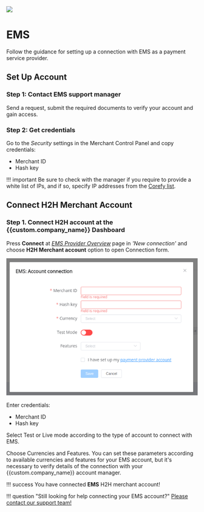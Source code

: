 <img src="https://static.openfintech.io/payment_providers/ems/logo.svg?w=400" width="400px" >

# EMS

Follow the guidance for setting up a connection with EMS as a payment service provider.

## Set Up Account

### Step 1: Contact EMS support manager

Send a request, submit the required documents to verify your account and gain access.

### Step 2: Get credentials

Go to the *Security* settings in the Merchant Control Panel and copy credentials:

* Merchant ID
* Hash key

!!! important
    Be sure to check with the manager if you require to provide a white list of IPs, and if so, specify IP addresses from the [Corefy list](/integration/ips/).

## Connect H2H Merchant Account

### Step 1. Connect H2H account at the {{custom.company_name}} Dashboard

Press **Connect** at [*EMS Provider Overview*]({{custom.dashboard_base_url}}connect-directory/payment-providers/ems/general) page in *'New connection'* and choose **H2H Merchant account** option to open Connection form.

![Connect](images/h2h-merchant-account.png)

Enter credentials:

* Merchant ID
* Hash key

Select Test or Live mode according to the type of account to connect with EMS.

Choose Currencies and Features. You can set these parameters according to available currencies and features for your EMS account, but it's necessary to verify details of the connection with your {{custom.company_name}} account manager.

!!! success
    You have connected **EMS** H2H merchant account!

!!! question "Still looking for help connecting your EMS account?"
    <!--email_off-->[Please contact our support team!](mailto:{{custom.support_email}})<!--/email_off-->
